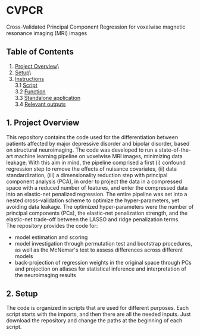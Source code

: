# CVPCR
 Cross-Validated Principal Component Regression for voxelwise magnetic resonance imaging (MRI) images
 
## Table of Contents
1. [Project Overview](#Project_Overview)\
2. [Setup](#Setup)\
3. [Instructions](#Instructions)\
   3.1 [Script](#script)\
   3.2 [Function](#function)\
   3.3 [Standalone application](#standalone_application)\
   3.4 [Relevant outputs](#relevant_outputs)

## 1. Project Overview <a name="Project_Overview"></a>
This repository contains the code used for the differentiation between patients affected by major depressive disorder and bipolar disorder, based on structural neuroimaging. The code was developed to run a state-of-the-art machine learning pipeline on voxelwise MRI images, minimizing data leakage. With this aim in mind, the pipeline comprised a first (i) confound regression step to remove the effects of nuisance covariates, (ii) data standardization, (iii) a dimensionality reduction step with principal component analysis (PCA), in order to project the data in a compressed space with a reduced number of features, and enter the compressed data into an elastic-net penalized regression. The entire pipeline was set into a nested cross-validation scheme to optimize the hyper-parameters, yet avoiding data leakage. The optimized hyper-parameters were the number of principal components (PCs), the elastic-net penalization strength, and the elastic-net trade-off between the LASSO and ridge penalization terms.\
The repository provides the code for: 
- model estimation and scoring
- model investigation through permutation test and bootstrap procedures, as well as the McNemar's test to assess differences across different models
- back-projection of regression weights in the original space through PCs and projection on atlases for statistical inference and interpretation of the neuroimaging results

## 2. Setup <a name="Setup"></a>
The code is organized in scripts that are used for different purposes. Each script starts with the imports, and then there are all the needed inputs. Just download the repository and change the paths at the beginning of each script.
